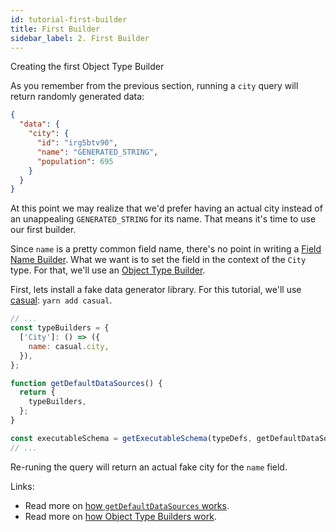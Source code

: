 ```yaml
---
id: tutorial-first-builder
title: First Builder
sidebar_label: 2. First Builder
---
```


Creating the first Object Type Builder

As you remember from the previous section, running a `city` query will return randomly generated data:

```json
{
  "data": {
    "city": {
      "id": "irg5btv90",
      "name": "GENERATED_STRING",
      "population": 695
    }
  }
}
```

At this point we may realize that we'd prefer having an actual city instead of an unappealing `GENERATED_STRING` for its name. That means it's time to use our first builder.

Since `name` is a pretty common field name, there's no point in writing a [Field Name Builder](/graphql-mirage/docs/field-name-builder). What we want is to set the field in the context of the `City` type. For that, we'll use an [Object Type Builder](/graphql-mirage/docs/object-type-builder).

First, lets install a fake data generator library. For this tutorial, we'll use [casual](https://github.com/boo1ean/casual): `yarn add casual`.

```javascript
// ...
const typeBuilders = {
  ['City']: () => ({
    name: casual.city,
  }),
};

function getDefaultDataSources() {
  return {
    typeBuilders,
  };
}

const executableSchema = getExecutableSchema(typeDefs, getDefaultDataSources);
// ...
```

Re-runing the query will return an actual fake city for the `name` field.

Links:

- Read more on [how `getDefaultDataSources` works](/graphql-mirage/docs/get-executable-schema#getdefaultdatasourcescontext).
- Read more on [how Object Type Builders work](/graphql-mirage/docs/object-type-builders).
